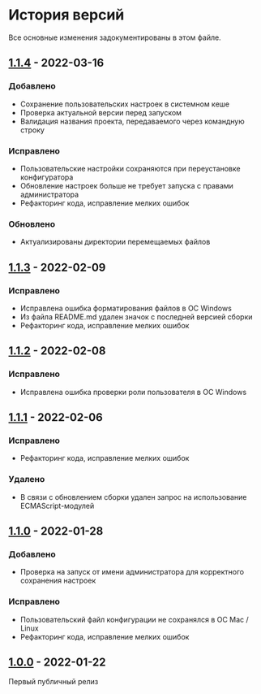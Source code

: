 # История версий

Все основные изменения задокументированы в этом файле.

[1.1.4]: https://github.com/digikid/create-project/releases/tag/1.1.4

## [1.1.4] - 2022-03-16

### Добавлено
- Сохранение пользовательских настроек в системном кеше
- Проверка актуальной версии перед запуском
- Валидация названия проекта, передаваемого через командную строку

### Исправлено
- Пользовательские настройки сохраняются при переустановке конфигуратора
- Обновление настроек больше не требует запуска с правами администратора
- Рефакторинг кода, исправление мелких ошибок

### Обновлено
- Актуализированы директории перемещаемых файлов

[1.1.3]: https://github.com/digikid/create-project/releases/tag/1.1.3

## [1.1.3] - 2022-02-09

### Исправлено
- Исправлена ошибка форматирования файлов в ОС Windows
- Из файла README.md удален значок с последней версией сборки
- Рефакторинг кода, исправление мелких ошибок

[1.1.2]: https://github.com/digikid/create-project/releases/tag/1.1.2

## [1.1.2] - 2022-02-08

### Исправлено
- Исправлена ошибка проверки роли пользователя в ОС Windows

[1.1.1]: https://github.com/digikid/create-project/releases/tag/1.1.1

## [1.1.1] - 2022-02-06

### Исправлено
- Рефакторинг кода, исправление мелких ошибок

### Удалено
- В связи с обновлением сборки удален запрос на использование ECMAScript-модулей

[1.1.0]: https://github.com/digikid/create-project/releases/tag/1.1.0

## [1.1.0] - 2022-01-28

### Добавлено
- Проверка на запуск от имени администратора для корректного сохранения настроек

### Исправлено
- Пользовательский файл конфигурации не сохранялся в ОС Mac / Linux
- Рефакторинг кода, исправление мелких ошибок

[1.0.0]: https://github.com/digikid/create-project/releases/tag/1.0.0

## [1.0.0] - 2022-01-22

Первый публичный релиз